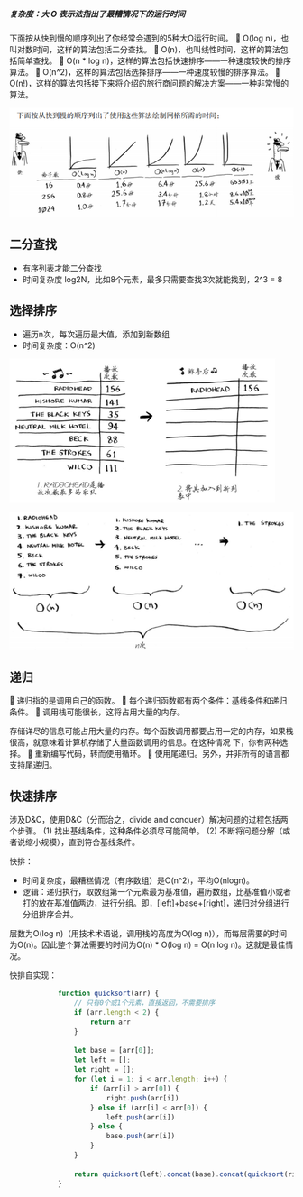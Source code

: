 ##### 复杂度：大 O 表示法指出了最糟情况下的运行时间

下面按从快到慢的顺序列出了你经常会遇到的5种大O运行时间。
 O(log n)，也叫对数时间，这样的算法包括二分查找。
 O(n)，也叫线性时间，这样的算法包括简单查找。
 O(n * log n)，这样的算法包括快速排序——一种速度较快的排序算法。
 O(n^2)，这样的算法包括选择排序——一种速度较慢的排序算法。
 O(n!)，这样的算法包括接下来将介绍的旅行商问题的解决方案——一种非常慢的算法。

![1567652354204](../../_assets/image/1567652354204.png)



## 二分查找

- 有序列表才能二分查找
- 时间复杂度 log2N，比如8个元素，最多只需要查找3次就能找到，2^3 = 8



## 选择排序

- 遍历n次，每次遍历最大值，添加到新数组
- 时间复杂度：O(n^2)

![1567666698998](../../_assets/image/1567666698998.png)



![1567666792182](../../_assets/image/1567666792182.png)





## 递归

 递归指的是调用自己的函数。
 每个递归函数都有两个条件：基线条件和递归条件。
 调用栈可能很长，这将占用大量的内存。

存储详尽的信息可能占用大量的内存。每个函数调用都要占用一定的内存，如果栈很高，就意味着计算机存储了大量函数调用的信息。在这种情况
下，你有两种选择。
 重新编写代码，转而使用循环。
 使用尾递归。另外，并非所有的语言都支持尾递归。



## 快速排序

涉及D&C，使用D&C（分而治之，divide and conquer）解决问题的过程包括两个步骤。
(1) 找出基线条件，这种条件必须尽可能简单。
(2) 不断将问题分解（或者说缩小规模），直到符合基线条件。



快排：

- 时间复杂度，最糟糕情况（有序数组）是O(n^2)，平均O(nlogn)。
- 逻辑：递归执行，取数组第一个元素最为基准值，遍历数组，比基准值小或者打的放在基准值两边，进行分组。即，[left]+base+[right]，递归对分组进行分组排序合并。

层数为O(log n)（用技术术语说，调用栈的高度为O(log n)），而每层需要的时间为O(n)。因此整个算法需要的时间为O(n) * O(log n) = O(n log n)。这就是最佳情况。



快排自实现：

```js
            function quicksort(arr) {
                // 只有0个或1个元素，直接返回，不需要排序
                if (arr.length < 2) {
                    return arr
                }

                let base = [arr[0]];
                let left = [];
                let right = [];
                for (let i = 1; i < arr.length; i++) {
                    if (arr[i] > arr[0]) {
                        right.push(arr[i])
                    } else if (arr[i] < arr[0]) {
                        left.push(arr[i])
                    } else {
                        base.push(arr[i])
                    }
                }

                return quicksort(left).concat(base).concat(quicksort(right))
            }
```

















































